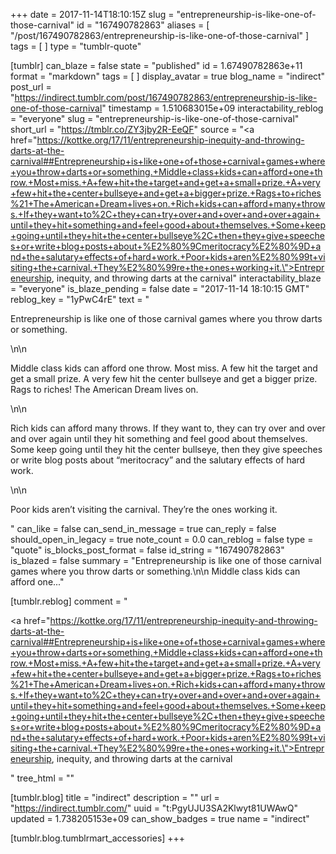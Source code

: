+++
date = 2017-11-14T18:10:15Z
slug = "entrepreneurship-is-like-one-of-those-carnival"
id = "167490782863"
aliases = [ "/post/167490782863/entrepreneurship-is-like-one-of-those-carnival" ]
tags = [ ]
type = "tumblr-quote"

[tumblr]
can_blaze = false
state = "published"
id = 1.67490782863e+11
format = "markdown"
tags = [ ]
display_avatar = true
blog_name = "indirect"
post_url = "https://indirect.tumblr.com/post/167490782863/entrepreneurship-is-like-one-of-those-carnival"
timestamp = 1.510683015e+09
interactability_reblog = "everyone"
slug = "entrepreneurship-is-like-one-of-those-carnival"
short_url = "https://tmblr.co/ZY3jby2R-EeQF"
source = "<a href=\"https://kottke.org/17/11/entrepreneurship-inequity-and-throwing-darts-at-the-carnival##Entrepreneurship+is+like+one+of+those+carnival+games+where+you+throw+darts+or+something.+Middle+class+kids+can+afford+one+throw.+Most+miss.+A+few+hit+the+target+and+get+a+small+prize.+A+very+few+hit+the+center+bullseye+and+get+a+bigger+prize.+Rags+to+riches%21+The+American+Dream+lives+on.+Rich+kids+can+afford+many+throws.+If+they+want+to%2C+they+can+try+over+and+over+and+over+again+until+they+hit+something+and+feel+good+about+themselves.+Some+keep+going+until+they+hit+the+center+bullseye%2C+then+they+give+speeches+or+write+blog+posts+about+%E2%80%9Cmeritocracy%E2%80%9D+and+the+salutary+effects+of+hard+work.+Poor+kids+aren%E2%80%99t+visiting+the+carnival.+They%E2%80%99re+the+ones+working+it.\">Entrepreneurship, inequity, and throwing darts at the carnival</a>"
interactability_blaze = "everyone"
is_blaze_pending = false
date = "2017-11-14 18:10:15 GMT"
reblog_key = "1yPwC4rE"
text = "<p>Entrepreneurship is like one of those carnival games where you throw darts or something.</p>\n\n<p>Middle class kids can afford one throw. Most miss. A few hit the target and get a small prize. A very few hit the center bullseye and get a bigger prize. Rags to riches! The American Dream lives on.</p>\n\n<p>Rich kids can afford many throws. If they want to, they can try over and over and over again until they hit something and feel good about themselves. Some keep going until they hit the center bullseye, then they give speeches or write blog posts about “meritocracy” and the salutary effects of hard work.</p>\n\n<p>Poor kids aren’t visiting the carnival. They’re the ones working it.</p>"
can_like = false
can_send_in_message = true
can_reply = false
should_open_in_legacy = true
note_count = 0.0
can_reblog = false
type = "quote"
is_blocks_post_format = false
id_string = "167490782863"
is_blazed = false
summary = "Entrepreneurship is like one of those carnival games where you throw darts or something.\n\n Middle class kids can afford one..."

[tumblr.reblog]
comment = "<p><a href=\"https://kottke.org/17/11/entrepreneurship-inequity-and-throwing-darts-at-the-carnival##Entrepreneurship+is+like+one+of+those+carnival+games+where+you+throw+darts+or+something.+Middle+class+kids+can+afford+one+throw.+Most+miss.+A+few+hit+the+target+and+get+a+small+prize.+A+very+few+hit+the+center+bullseye+and+get+a+bigger+prize.+Rags+to+riches%21+The+American+Dream+lives+on.+Rich+kids+can+afford+many+throws.+If+they+want+to%2C+they+can+try+over+and+over+and+over+again+until+they+hit+something+and+feel+good+about+themselves.+Some+keep+going+until+they+hit+the+center+bullseye%2C+then+they+give+speeches+or+write+blog+posts+about+%E2%80%9Cmeritocracy%E2%80%9D+and+the+salutary+effects+of+hard+work.+Poor+kids+aren%E2%80%99t+visiting+the+carnival.+They%E2%80%99re+the+ones+working+it.\">Entrepreneurship, inequity, and throwing darts at the carnival</a></p>"
tree_html = ""

[tumblr.blog]
title = "indirect"
description = ""
url = "https://indirect.tumblr.com/"
uuid = "t:PgyUJU3SA2Klwyt81UWAwQ"
updated = 1.738205153e+09
can_show_badges = true
name = "indirect"

[tumblr.blog.tumblrmart_accessories]
+++
